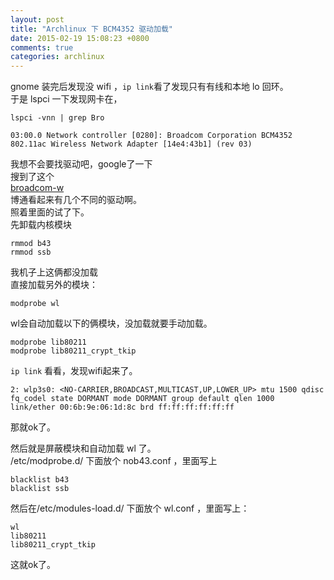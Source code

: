```yaml
---
layout: post
title: "Archlinux 下 BCM4352 驱动加载"
date: 2015-02-19 15:08:23 +0800
comments: true
categories: archlinux
---
```

gnome 装完后发现没 wifi ，```ip link```看了发现只有有线和本地 lo 回环。  
于是 lspci 一下发现网卡在，

    lspci -vnn | grep Bro
    
    03:00.0 Network controller [0280]: Broadcom Corporation BCM4352 802.11ac Wireless Network Adapter [14e4:43b1] (rev 03)

我想不会要找驱动吧，google了一下  
搜到了这个  
[broadcom-w](https://wiki.archlinux.org/index.php/broadcom_wireless#broadcom-wl)  
博通看起来有几个不同的驱动啊。  
照着里面的试了下。  
先卸载内核模块

    rmmod b43
    rmmod ssb

我机子上这俩都没加载  
直接加载另外的模块：

    modprobe wl

wl会自动加载以下的俩模块，没加载就要手动加载。

    modprobe lib80211
    modprobe lib80211_crypt_tkip

```ip link``` 看看，发现wifi起来了。

    2: wlp3s0: <NO-CARRIER,BROADCAST,MULTICAST,UP,LOWER_UP> mtu 1500 qdisc fq_codel state DORMANT mode DORMANT group default qlen 1000
    link/ether 00:6b:9e:06:1d:8c brd ff:ff:ff:ff:ff:ff

那就ok了。  

然后就是屏蔽模块和自动加载 wl 了。  
/etc/modprobe.d/ 下面放个 nob43.conf ，里面写上

    blacklist b43
    blacklist ssb

然后在/etc/modules-load.d/ 下面放个 wl.conf ，里面写上：

    wl
    lib80211
    lib80211_crypt_tkip

这就ok了。  


